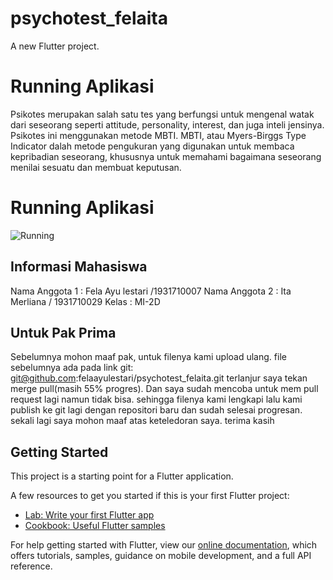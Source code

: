 # psychotest_felaita

A new Flutter project.

# Running Aplikasi

Psikotes merupakan salah satu tes yang berfungsi untuk mengenal watak dari seseorang seperti attitude, personality, interest, dan juga inteli jensinya. Psikotes ini menggunakan metode MBTI.  MBTI, atau  Myers-Birggs Type Indicator dalah metode pengukuran yang digunakan untuk membaca kepribadian seseorang, khususnya untuk memahami bagaimana seseorang menilai sesuatu dan membuat keputusan.


# Running Aplikasi

![Running](img/run.gif)

## Informasi Mahasiswa
Nama Anggota 1 : Fela Ayu lestari /1931710007
Nama Anggota 2 : Ita Merliana / 1931710029
Kelas : MI-2D


## Untuk Pak Prima
Sebelumnya mohon maaf pak, untuk filenya kami upload ulang. file sebelumnya ada pada link git: git@github.com:felaayulestari/psychotest_felaita.git terlanjur saya tekan merge pull(masih 55% progres). Dan saya sudah mencoba untuk mem pull request lagi namun tidak bisa. sehingga filenya kami lengkapi lalu kami publish ke git lagi dengan repositori baru dan sudah selesai progresan. sekali lagi saya mohon maaf atas keteledoran saya. terima kasih

## Getting Started

This project is a starting point for a Flutter application.

A few resources to get you started if this is your first Flutter project:

- [Lab: Write your first Flutter app](https://flutter.dev/docs/get-started/codelab)
- [Cookbook: Useful Flutter samples](https://flutter.dev/docs/cookbook)

For help getting started with Flutter, view our
[online documentation](https://flutter.dev/docs), which offers tutorials,
samples, guidance on mobile development, and a full API reference.
